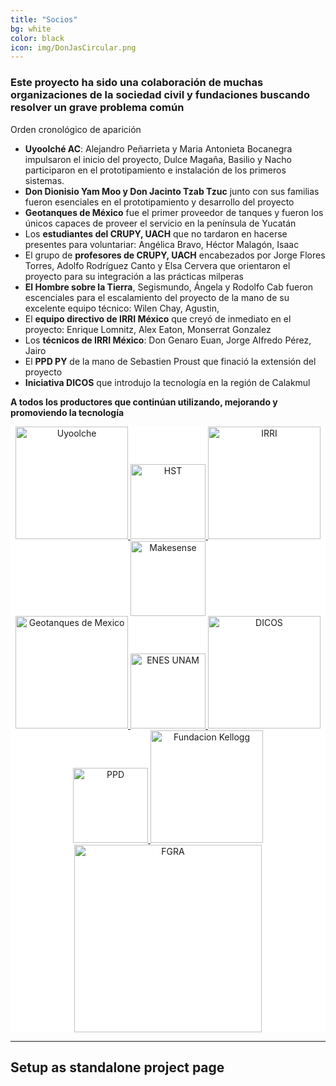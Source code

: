 ```yaml
---
title: "Socios"
bg: white
color: black
icon: img/DonJasCircular.png
---
```

### Este proyecto ha sido una colaboración de muchas organizaciones de la sociedad civil y fundaciones buscando resolver un grave problema común
Orden cronológico de aparición

- **Uyoolché AC**: Alejandro Peñarrieta y Maria Antonieta Bocanegra impulsaron el inicio del proyecto, Dulce Magaña, Basilio y Nacho participaron en el prototipamiento e instalación de los primeros sistemas. 
- **Don Dionisio Yam Moo y Don Jacinto Tzab Tzuc** junto con sus familias fueron esenciales en el prototipamiento y desarrollo del proyecto
- **Geotanques de México** fue el primer proveedor de tanques y fueron los únicos capaces de proveer el servicio en la península de Yucatán
- Los **estudiantes del CRUPY, UACH** que no tardaron en hacerse presentes para voluntariar: Angélica Bravo, Héctor Malagón, Isaac
- El grupo de **profesores de CRUPY, UACH** encabezados por Jorge Flores Torres, Adolfo Rodríguez Canto y Elsa Cervera que orientaron el proyecto para su integración a las prácticas milperas
- **El Hombre sobre la Tierra**, Segismundo, Ángela y Rodolfo Cab fueron escenciales para el escalamiento del proyecto de la mano de su excelente equipo técnico: Wilen Chay, Agustin, 
- El **equipo directivo de IRRI México** que creyó de inmediato en el proyecto: Enrique Lomnitz, Alex Eaton, Monserrat Gonzalez
- Los **técnicos de IRRI México**: Don Genaro Euan, Jorge Alfredo Pérez, Jairo 
- El **PPD PY** de la mano de Sebastien Proust que finació la extensión del proyecto
- **Iniciativa DICOS** que introdujo la tecnología en la región de Calakmul

**A todos los productores que continúan utilizando, mejorando y promoviendo la tecnología**

<div style="text-align: center; background-color: white;">

<a href="//www.facebook.com/Uyoolche">
   <img class="img-sponsor" alt="Uyoolche" src="{{ site.baseurl }}/img/1.jpg" style="height: 180px;">
</a>

<a href="//www.elhombresobrelatierra.org">
   <img class="img-sponsor" alt="HST" src="{{ site.baseurl }}/img/2.png" style="height: 120px;">
</a>

<a href="//www.irrimexico.org">
   <img class="img-sponsor" alt="IRRI" src="{{ site.baseurl }}/img/3.png" style="height: 180px;">
</a>

<a href="//mexico.makesense.org/">
   <img class="img-sponsor" alt="Makesense" src="{{ site.baseurl }}/img/5.png" style="height: 120px;">
</a>

</div>
<div style="text-align: center; background-color: white;">

<a href="//geotanquesdemexico.com/">
   <img class="img-sponsor" alt="Geotanques de Mexico" src="{{ site.baseurl }}/img/11.jpg" style="height: 180px;">
</a>

<a href="//enesmerida.unam.mx//">
   <img class="img-sponsor" alt="ENES UNAM" src="{{ site.baseurl }}/img/9.jpg" style="height: 120px;">
</a>

<a href="//www.facebook.com/idicosac/">
   <img class="img-sponsor" alt="DICOS" src="{{ site.baseurl }}/img/4.jpg" style="height: 180px;">
</a>

</div>
<div style="text-align: center; background-color: white;">

<a href="//ppdmexico.org/">
   <img class="img-sponsor" alt="PPD" src="{{ site.baseurl }}/img/8.png" style="height: 120px;">
</a>

<a href="//www.wkkf.org/what-we-do/where-we-work?#mexico">
   <img class="img-sponsor" alt="Fundacion Kellogg" src="{{ site.baseurl }}/img/7.png" style="height: 180px;">
</a>

<a href="//fundaciongonzalorioarronte.org/">
   <img class="img-sponsor" alt="FGRA" src="{{ site.baseurl }}/img/6.jpg" style="width: 300px">
</a>

</div>

-------------------------


## Setup as standalone project page



